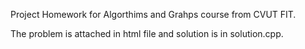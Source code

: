 Project Homework for Algorthims and Grahps course from CVUT FIT.

The problem is attached in html file and solution is in solution.cpp.